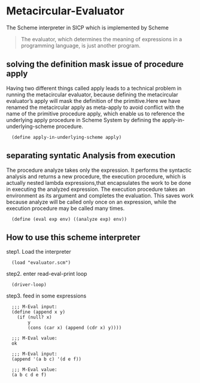 # Metacircular-Evaluator
The Scheme interpreter in SICP which is implemented by Scheme


> The evaluator, which determines the meaning of expressions in a programming language, is just another program.


## solving the definition mask issue of procedure apply
Having two different things called apply leads to a technical problem in running the metacircular evaluator, because defining the metacircular evaluator’s apply will mask the definition of the primitive.Here we have renamed the metacircular apply as meta-apply to avoid conflict with the name of the primitive procedure apply, which enable us to reference the underlying apply procedure in Scheme System by defining the apply-in-underlying-scheme procedure.

      (define apply-in-underlying-scheme apply)

## separating syntatic Analysis from execution
The procedure analyze takes only the expression. It performs the syntactic analysis and returns a new procedure, the execution procedure, which is actually nested lambda expressions,that encapsulates the work to be done in executing the analyzed expression. The execution procedure takes an environment as its argument and completes the evaluation. This saves work because analyze will be called only once on an expression, while the execution procedure may be called many times.

      (define (eval exp env) ((analyze exp) env))
## How to use this scheme interpreter
step1. Load the interpreter

      (load "evaluator.scm")

step2. enter read-eval-print loop

      (driver-loop)
      
step3. feed in some expressions


      ;;; M-Eval input:
      (define (append x y)
        (if (null? x)
            y
            (cons (car x) (append (cdr x) y))))
            
      ;;; M-Eval value:
      ok

      ;;; M-Eval input:
      (append '(a b c) '(d e f))

      ;;; M-Eval value:
      (a b c d e f)
